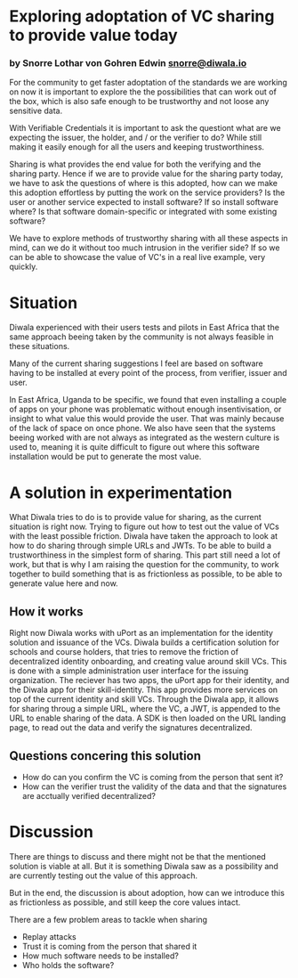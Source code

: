 # Exploring adoptation of VC sharing to provide value today

### by Snorre Lothar von Gohren Edwin snorre@diwala.io

For the community to get faster adoptation of the standards we are working on now it is important to explore the the possibilities that can work out of the box, which is also safe enough to be trustworthy and not loose any sensitive data. 

With Verifiable Credentials it is important to ask the questiont what are we expecting the issuer, the holder, and / or the verifier to do? While still making it easily enough for all the users and keeping trustworthiness.

Sharing is what provides the end value for both the verifying and the sharing party. Hence if we are to provide value for the sharing party today, we have to ask the questions of where is this adopted, how can we make this adoption effortless by putting the work on the service providers? Is the user or another service expected to install software? If so install software where? Is that software domain-specific or integrated with some existing software?

We have to explore methods of trustworthy sharing with all these aspects in mind, can we do it without too much intrusion in the verifier side? If so we can be able to showcase the value of VC's in a real live example, very quickly.

# Situation
Diwala experienced with their users tests and pilots in East Africa that the same approach beeing taken by the community is not always feasible in these situations.

Many of the current sharing suggestions I feel are based on software having to be installed at every point of the process, from verifier, issuer and user.

In East Africa, Uganda to be specific, we found that even installing a couple of apps on your phone was problematic without enough insentivisation, or insight to what value this would provide the user. That was mainly because of the lack of space on once phone. We also have seen that the systems beeing worked with are not always as integrated as the western culture is used to, meaning it is quite difficult to figure out where this software installation would be put to generate the most value.

# A solution in experimentation

What Diwala tries to do is to provide value for sharing, as the current situation is right now. Trying to figure out how to test out the value of VCs with the least possible friction. Diwala have taken the approach to look at how to do sharing through simple URLs and JWTs. To be able to build a trustworthiness in the simplest form of sharing. This part still need a lot of work, but that is why I am raising the question for the community, to work together to build something that is as frictionless as possible, to be able to generate value here and now.

## How it works
Right now Diwala works with uPort as an implementation for the identity solution and issuance of the VCs. Diwala builds a certification solution for schools and course holders, that tries to remove the friction of decentralized identity onboarding, and creating value around skill VCs. This is done with a simple administration user interface for the issuing organization. The reciever has two apps, the uPort app for their identity, and the Diwala app for their skill-identity. This app provides more services on top of the current identity and skill VCs. Through the Diwala app, it allows for sharing throug a simple URL, where the VC, a JWT, is appended to the URL to enable sharing of the data. A SDK is then loaded on the URL landing page, to read out the data and verify the signatures decentralized.

## Questions concering this solution
* How do can you confirm the VC is coming from the person that sent it?
* How can the verifier trust the validity of the data and that the signatures are acctually verified decentralized?

# Discussion

There are things to discuss and there might not be that the mentioned solution is viable at all. But it is something Diwala saw as a possibility and are currently testing out the value of this approach.

But in the end, the discussion is about adoption, how can we introduce this as frictionless as possible, and still keep the core values intact.

There are a few problem areas to tackle when sharing
* Replay attacks
* Trust it is coming from the person that shared it
* How much software needs to be installed?
* Who holds the software?
